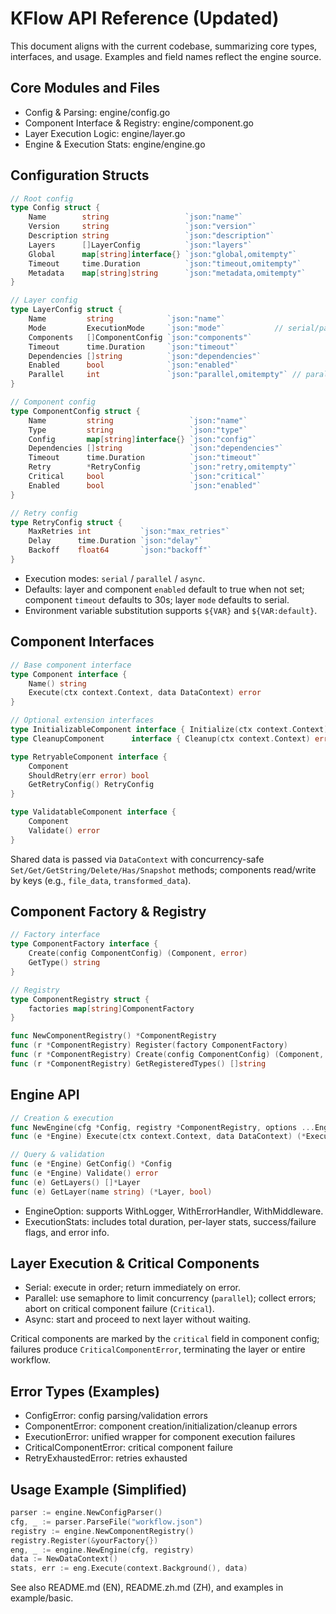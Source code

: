 # KFlow API Reference (Updated)

This document aligns with the current codebase, summarizing core types, interfaces, and usage. Examples and field names reflect the engine source.

## Core Modules and Files
- Config & Parsing: engine/config.go
- Component Interface & Registry: engine/component.go
- Layer Execution Logic: engine/layer.go
- Engine & Execution Stats: engine/engine.go

## Configuration Structs

```go
// Root config
type Config struct {
    Name        string                 `json:"name"`
    Version     string                 `json:"version"`
    Description string                 `json:"description"`
    Layers      []LayerConfig          `json:"layers"`
    Global      map[string]interface{} `json:"global,omitempty"`
    Timeout     time.Duration          `json:"timeout,omitempty"`
    Metadata    map[string]string      `json:"metadata,omitempty"`
}

// Layer config
type LayerConfig struct {
    Name         string            `json:"name"`
    Mode         ExecutionMode     `json:"mode"`           // serial/parallel/async
    Components   []ComponentConfig `json:"components"`
    Timeout      time.Duration     `json:"timeout"`
    Dependencies []string          `json:"dependencies"`
    Enabled      bool              `json:"enabled"`
    Parallel     int               `json:"parallel,omitempty"` // parallelism limit
}

// Component config
type ComponentConfig struct {
    Name         string                 `json:"name"`
    Type         string                 `json:"type"`
    Config       map[string]interface{} `json:"config"`
    Dependencies []string               `json:"dependencies"`
    Timeout      time.Duration          `json:"timeout"`
    Retry        *RetryConfig           `json:"retry,omitempty"`
    Critical     bool                   `json:"critical"`
    Enabled      bool                   `json:"enabled"`
}

// Retry config
type RetryConfig struct {
    MaxRetries int           `json:"max_retries"`
    Delay      time.Duration `json:"delay"`
    Backoff    float64       `json:"backoff"`
}
```

- Execution modes: `serial` / `parallel` / `async`.
- Defaults: layer and component `enabled` default to true when not set; component `timeout` defaults to 30s; layer `mode` defaults to serial.
- Environment variable substitution supports `${VAR}` and `${VAR:default}`.

## Component Interfaces

```go
// Base component interface
type Component interface {
    Name() string
    Execute(ctx context.Context, data DataContext) error
}

// Optional extension interfaces
type InitializableComponent interface { Initialize(ctx context.Context) error }
type CleanupComponent      interface { Cleanup(ctx context.Context) error }

type RetryableComponent interface {
    Component
    ShouldRetry(err error) bool
    GetRetryConfig() RetryConfig
}

type ValidatableComponent interface {
    Component
    Validate() error
}
```

Shared data is passed via `DataContext` with concurrency-safe `Set/Get/GetString/Delete/Has/Snapshot` methods; components read/write by keys (e.g., `file_data`, `transformed_data`).

## Component Factory & Registry

```go
// Factory interface
type ComponentFactory interface {
    Create(config ComponentConfig) (Component, error)
    GetType() string
}

// Registry
type ComponentRegistry struct {
    factories map[string]ComponentFactory
}

func NewComponentRegistry() *ComponentRegistry
func (r *ComponentRegistry) Register(factory ComponentFactory)
func (r *ComponentRegistry) Create(config ComponentConfig) (Component, error)
func (r *ComponentRegistry) GetRegisteredTypes() []string
```

## Engine API

```go
// Creation & execution
func NewEngine(cfg *Config, registry *ComponentRegistry, options ...EngineOption) (*Engine, error)
func (e *Engine) Execute(ctx context.Context, data DataContext) (*ExecutionStats, error)

// Query & validation
func (e *Engine) GetConfig() *Config
func (e *Engine) Validate() error
func (e) GetLayers() []*Layer
func (e) GetLayer(name string) (*Layer, bool)
```

- EngineOption: supports WithLogger, WithErrorHandler, WithMiddleware.
- ExecutionStats: includes total duration, per-layer stats, success/failure flags, and error info.

## Layer Execution & Critical Components
- Serial: execute in order; return immediately on error.
- Parallel: use semaphore to limit concurrency (`parallel`); collect errors; abort on critical component failure (`Critical`).
- Async: start and proceed to next layer without waiting.

Critical components are marked by the `critical` field in component config; failures produce `CriticalComponentError`, terminating the layer or entire workflow.

## Error Types (Examples)
- ConfigError: config parsing/validation errors
- ComponentError: component creation/initialization/cleanup errors
- ExecutionError: unified wrapper for component execution failures
- CriticalComponentError: critical component failure
- RetryExhaustedError: retries exhausted

## Usage Example (Simplified)

```go
parser := engine.NewConfigParser()
cfg, _ := parser.ParseFile("workflow.json")
registry := engine.NewComponentRegistry()
registry.Register(&yourFactory{})
eng, _ := engine.NewEngine(cfg, registry)
data := NewDataContext()
stats, err := eng.Execute(context.Background(), data)
```

See also README.md (EN), README.zh.md (ZH), and examples in example/basic.
